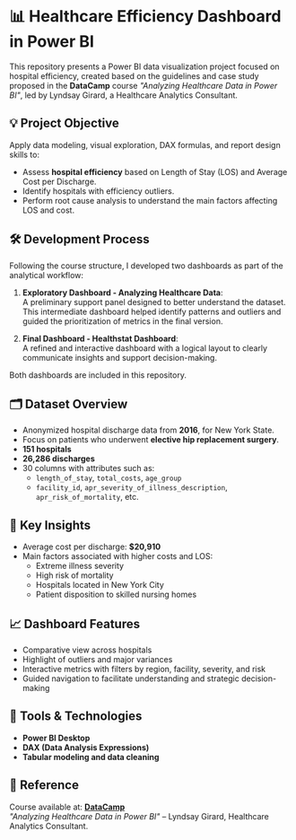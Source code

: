 # 📊 Healthcare Efficiency Dashboard in Power BI

This repository presents a Power BI data visualization project focused on hospital efficiency, created based on the guidelines and case study proposed in the **DataCamp** course *"Analyzing Healthcare Data in Power BI"*, led by Lyndsay Girard, a Healthcare Analytics Consultant.

## 💡 Project Objective

Apply data modeling, visual exploration, DAX formulas, and report design skills to:

- Assess **hospital efficiency** based on Length of Stay (LOS) and Average Cost per Discharge.
- Identify hospitals with efficiency outliers.
- Perform root cause analysis to understand the main factors affecting LOS and cost.

## 🛠️ Development Process

Following the course structure, I developed two dashboards as part of the analytical workflow:

1. **Exploratory Dashboard - Analyzing Healthcare Data**:  
   A preliminary support panel designed to better understand the dataset. This intermediate dashboard helped identify patterns and outliers and guided the prioritization of metrics in the final version.

2. **Final Dashboard - Healthstat Dashboard**:  
   A refined and interactive dashboard with a logical layout to clearly communicate insights and support decision-making.

Both dashboards are included in this repository.

## 🗂️ Dataset Overview

- Anonymized hospital discharge data from **2016**, for New York State.
- Focus on patients who underwent **elective hip replacement surgery**.
- **151 hospitals**
- **26,286 discharges**
- 30 columns with attributes such as:
  - `length_of_stay`, `total_costs`, `age_group`
  - `facility_id`, `apr_severity_of_illness_description`, `apr_risk_of_mortality`, etc.

## 🧠 Key Insights

- Average cost per discharge: **$20,910**
- Main factors associated with higher costs and LOS:
  - Extreme illness severity
  - High risk of mortality
  - Hospitals located in New York City
  - Patient disposition to skilled nursing homes

## 📈 Dashboard Features

- Comparative view across hospitals
- Highlight of outliers and major variances
- Interactive metrics with filters by region, facility, severity, and risk
- Guided navigation to facilitate understanding and strategic decision-making

## 🔧 Tools & Technologies

- **Power BI Desktop**
- **DAX (Data Analysis Expressions)**
- **Tabular modeling and data cleaning**

## 📎 Reference

Course available at: **[DataCamp](https://app.datacamp.com/learn/courses/case-study-analyzing-healthcare-data-in-power-bi)**  
*"Analyzing Healthcare Data in Power BI"* – Lyndsay Girard, Healthcare Analytics Consultant.
